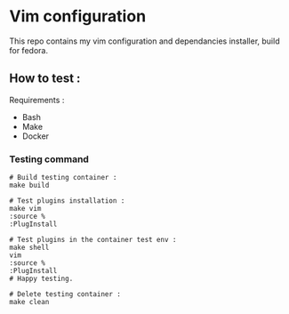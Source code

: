 # Vim configuration

This repo contains my vim configuration and dependancies installer, build for fedora.

## How to test :

Requirements :

- Bash
- Make
- Docker

### Testing command

```shell
# Build testing container :
make build

# Test plugins installation :
make vim
:source %
:PlugInstall

# Test plugins in the container test env :
make shell
vim
:source %
:PlugInstall
# Happy testing.

# Delete testing container :
make clean
```
